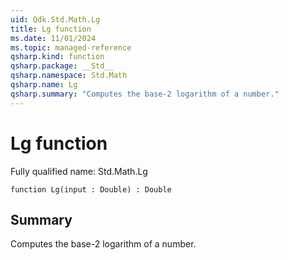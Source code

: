 ```yaml
---
uid: Qdk.Std.Math.Lg
title: Lg function
ms.date: 11/01/2024
ms.topic: managed-reference
qsharp.kind: function
qsharp.package: __Std__
qsharp.namespace: Std.Math
qsharp.name: Lg
qsharp.summary: "Computes the base-2 logarithm of a number."
---
```


# Lg function

Fully qualified name: Std.Math.Lg

```qsharp
function Lg(input : Double) : Double
```

## Summary
Computes the base-2 logarithm of a number.
